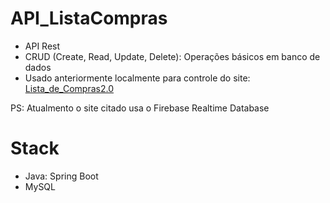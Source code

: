 # API_ListaCompras

- API Rest
- CRUD (Create, Read, Update, Delete): Operações básicos em banco de dados
- Usado anteriormente localmente para controle do site: [Lista_de_Compras2.0](https://github.com/JoaoAugustoMV/Lista_de_Compras2.0)

PS: Atualmento o site citado usa o Firebase Realtime Database

# Stack

- Java: Spring Boot
- MySQL


